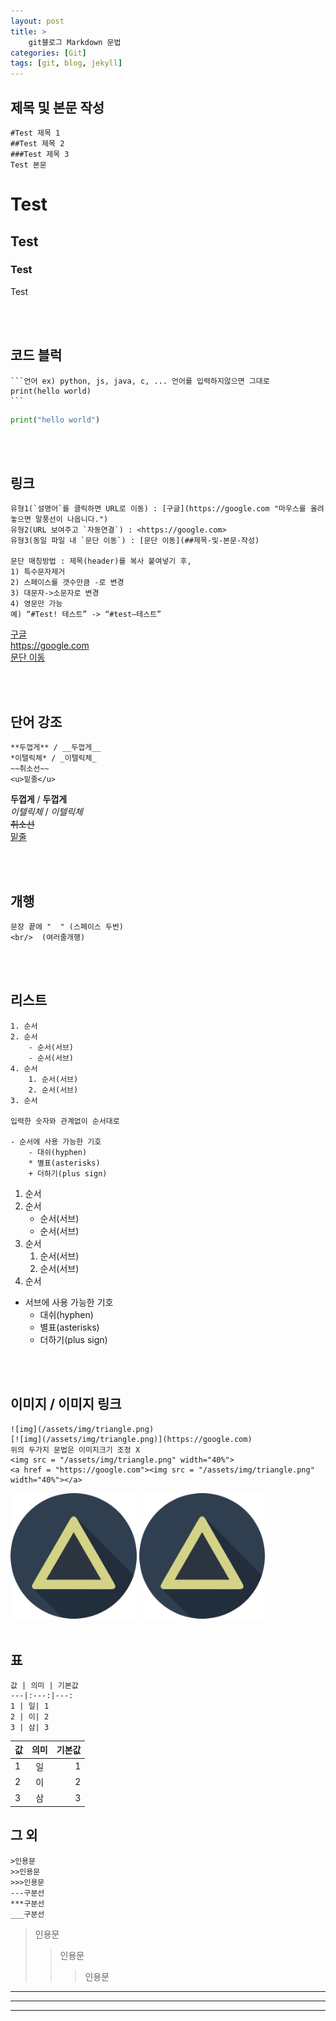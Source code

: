 ```yaml
---
layout: post
title: >
    git블로그 Markdown 문법 
categories: [Git]
tags: [git, blog, jekyll]
---
```


## 제목 및 본문 작성

    #Test 제목 1
    ##Test 제목 2
    ###Test 제목 3
    Test 본문

# Test
## Test
### Test
Test

<br/>
<br/>

## 코드 블럭

    ```언어 ex) python, js, java, c, ... 언어를 입력하지않으면 그대로
    print(hello world)
    ```  

```python
print("hello world")
```

<br/>
<br/>

## 링크
    유형1(`설명어`를 클릭하면 URL로 이동) : [구글](https://google.com "마우스를 올려놓으면 말풍선이 나옵니다.")  
    유형2(URL 보여주고 `자동연결`) : <https://google.com>  
    유형3(동일 파일 내 `문단 이동`) : [문단 이동](##제목-및-본문-작성)
    
    문단 매칭방법 : 제목(header)를 복사 붙여넣기 후,
    1) 특수문자제거
    2) 스페이스를 갯수만큼 -로 변경
    3) 대문자->소문자로 변경
    4) 영문만 가능
    예) “#Test! 테스트” -> “#test–테스트”  

[구글](https://google.com "마우스를 올려놓으면 말풍선이 나옵니다.")  
<https://google.com>  
[문단 이동](#test)  

<br/>
<br/>

## 단어 강조
    **두껍게** / __두껍게__
    *이텔릭체* / _이텔릭체_
    ~~취소선~~
    <u>밑줄</u>

**두껍게** / __두껍게__  
*이텔릭체* / _이텔릭체_  
~~취소선~~  
<u>밑줄</u>  

<br/>
<br/>

## 개행
    문장 끝에 "  " (스페이스 두번)
    <br/>  (여러줄개행)

<br/>
<br/>

## 리스트
    1. 순서
    2. 순서
        - 순서(서브) 
        - 순서(서브) 
    4. 순서
        1. 순서(서브)
        2. 순서(서브)
    3. 순서

    입력한 숫자와 관계없이 순서대로 

    - 순서에 사용 가능한 기호
        - 대쉬(hyphen)
        * 별표(asterisks)
        + 더하기(plus sign)

1. 순서
2. 순서
    - 순서(서브) 
    - 순서(서브) 
4. 순서
    1. 순서(서브)
    2. 순서(서브)
3. 순서

- 서브에 사용 가능한 기호
    - 대쉬(hyphen)
    * 별표(asterisks)
    + 더하기(plus sign)

<br/>
<br/>

## 이미지 / 이미지 링크
    ![img](/assets/img/triangle.png)
    [![img](/assets/img/triangle.png)](https://google.com)
    위의 두가지 문법은 이미지크기 조정 X
    <img src = "/assets/img/triangle.png" width="40%">
    <a href = "https://google.com"><img src = "/assets/img/triangle.png" width="40%"></a>

<img src = "/assets/img/triangle.png" width="40%">     
<a href = "https://google.com"><img src = "/assets/img/triangle.png" width="40%"></a>

<br/>
<br/>

## 표
    값 | 의미 | 기본값
    ---|:---:|---:
    1 | 일| 1
    2 | 이| 2
    3 | 삼| 3

값 | 의미 | 기본값
---|:---:|---:
1 | 일| 1
2 | 이| 2
3 | 삼| 3

## 그 외
    >인용문
    >>인용문
    >>>인용문
    ---구분선
    ***구분선
    ___구분선
 
>인용문
>>인용문
>>>인용문

---

***

___